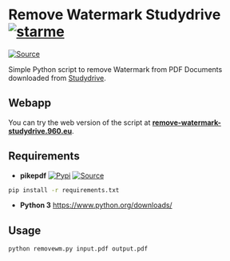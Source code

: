 Remove Watermark Studydrive [![starme](https://img.shields.io/github/stars/joscha0/remove-watermark-studydrive.svg?style=social&label=Star)](https://github.com/joscha0/remove-watermark-studydrive)
=================
[![Source](https://img.shields.io/badge/source-GitHub-303030.svg?style=flat-square)](https://github.com/joscha0/remove-watermark-studydrive/)

Simple Python script to remove Watermark from PDF Documents downloaded from [Studydrive](https://www.studydrive.net/).

## Webapp
You can try the web version of the script at **[remove-watermark-studydrive.960.eu](https://remove-watermark-studydrive.960.eu/)**.

## Requirements
* **pikepdf**  [![Pypi](https://img.shields.io/pypi/v/pikepdf.svg?style=flat-square)](https://pypi.org/project/pikepdf) [![Source](https://img.shields.io/badge/source-GitHub-303030.svg?style=flat-square)](https://github.com/pikepdf/pikepdf)

```bash
pip install -r requirements.txt
```
* **Python 3** https://www.python.org/downloads/

## Usage

```bash
python removewm.py input.pdf output.pdf 
```

